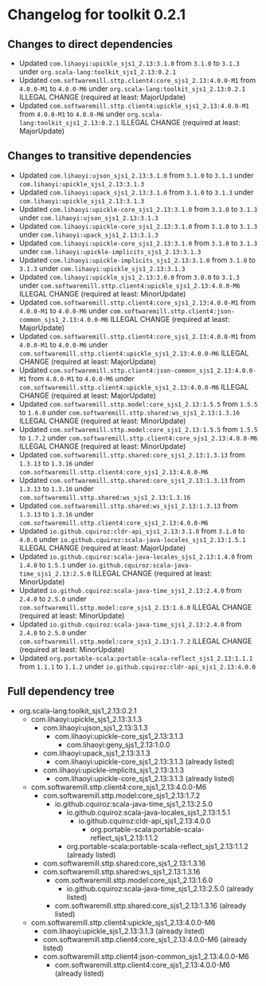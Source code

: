 # Changelog for toolkit 0.2.1

## Changes to direct dependencies
 - Updated `com.lihaoyi:upickle_sjs1_2.13:3.1.0` from `3.1.0` to `3.1.3` under `org.scala-lang:toolkit_sjs1_2.13:0.2.1`
 - Updated `com.softwaremill.sttp.client4:core_sjs1_2.13:4.0.0-M1` from `4.0.0-M1` to `4.0.0-M6` under `org.scala-lang:toolkit_sjs1_2.13:0.2.1` ILLEGAL CHANGE (required at least: MajorUpdate)
 - Updated `com.softwaremill.sttp.client4:upickle_sjs1_2.13:4.0.0-M1` from `4.0.0-M1` to `4.0.0-M6` under `org.scala-lang:toolkit_sjs1_2.13:0.2.1` ILLEGAL CHANGE (required at least: MajorUpdate)

## Changes to transitive dependencies
 - Updated `com.lihaoyi:ujson_sjs1_2.13:3.1.0` from `3.1.0` to `3.1.3` under `com.lihaoyi:upickle_sjs1_2.13:3.1.3`
 - Updated `com.lihaoyi:upack_sjs1_2.13:3.1.0` from `3.1.0` to `3.1.3` under `com.lihaoyi:upickle_sjs1_2.13:3.1.3`
 - Updated `com.lihaoyi:upickle-core_sjs1_2.13:3.1.0` from `3.1.0` to `3.1.3` under `com.lihaoyi:ujson_sjs1_2.13:3.1.3`
 - Updated `com.lihaoyi:upickle-core_sjs1_2.13:3.1.0` from `3.1.0` to `3.1.3` under `com.lihaoyi:upack_sjs1_2.13:3.1.3`
 - Updated `com.lihaoyi:upickle-core_sjs1_2.13:3.1.0` from `3.1.0` to `3.1.3` under `com.lihaoyi:upickle-implicits_sjs1_2.13:3.1.3`
 - Updated `com.lihaoyi:upickle-implicits_sjs1_2.13:3.1.0` from `3.1.0` to `3.1.3` under `com.lihaoyi:upickle_sjs1_2.13:3.1.3`
 - Updated `com.lihaoyi:upickle_sjs1_2.13:3.0.0` from `3.0.0` to `3.1.3` under `com.softwaremill.sttp.client4:upickle_sjs1_2.13:4.0.0-M6` ILLEGAL CHANGE (required at least: MinorUpdate)
 - Updated `com.softwaremill.sttp.client4:core_sjs1_2.13:4.0.0-M1` from `4.0.0-M1` to `4.0.0-M6` under `com.softwaremill.sttp.client4:json-common_sjs1_2.13:4.0.0-M6` ILLEGAL CHANGE (required at least: MajorUpdate)
 - Updated `com.softwaremill.sttp.client4:core_sjs1_2.13:4.0.0-M1` from `4.0.0-M1` to `4.0.0-M6` under `com.softwaremill.sttp.client4:upickle_sjs1_2.13:4.0.0-M6` ILLEGAL CHANGE (required at least: MajorUpdate)
 - Updated `com.softwaremill.sttp.client4:json-common_sjs1_2.13:4.0.0-M1` from `4.0.0-M1` to `4.0.0-M6` under `com.softwaremill.sttp.client4:upickle_sjs1_2.13:4.0.0-M6` ILLEGAL CHANGE (required at least: MajorUpdate)
 - Updated `com.softwaremill.sttp.model:core_sjs1_2.13:1.5.5` from `1.5.5` to `1.6.0` under `com.softwaremill.sttp.shared:ws_sjs1_2.13:1.3.16` ILLEGAL CHANGE (required at least: MinorUpdate)
 - Updated `com.softwaremill.sttp.model:core_sjs1_2.13:1.5.5` from `1.5.5` to `1.7.2` under `com.softwaremill.sttp.client4:core_sjs1_2.13:4.0.0-M6` ILLEGAL CHANGE (required at least: MinorUpdate)
 - Updated `com.softwaremill.sttp.shared:core_sjs1_2.13:1.3.13` from `1.3.13` to `1.3.16` under `com.softwaremill.sttp.client4:core_sjs1_2.13:4.0.0-M6`
 - Updated `com.softwaremill.sttp.shared:core_sjs1_2.13:1.3.13` from `1.3.13` to `1.3.16` under `com.softwaremill.sttp.shared:ws_sjs1_2.13:1.3.16`
 - Updated `com.softwaremill.sttp.shared:ws_sjs1_2.13:1.3.13` from `1.3.13` to `1.3.16` under `com.softwaremill.sttp.client4:core_sjs1_2.13:4.0.0-M6`
 - Updated `io.github.cquiroz:cldr-api_sjs1_2.13:3.1.0` from `3.1.0` to `4.0.0` under `io.github.cquiroz:scala-java-locales_sjs1_2.13:1.5.1` ILLEGAL CHANGE (required at least: MajorUpdate)
 - Updated `io.github.cquiroz:scala-java-locales_sjs1_2.13:1.4.0` from `1.4.0` to `1.5.1` under `io.github.cquiroz:scala-java-time_sjs1_2.13:2.5.0` ILLEGAL CHANGE (required at least: MinorUpdate)
 - Updated `io.github.cquiroz:scala-java-time_sjs1_2.13:2.4.0` from `2.4.0` to `2.5.0` under `com.softwaremill.sttp.model:core_sjs1_2.13:1.6.0` ILLEGAL CHANGE (required at least: MinorUpdate)
 - Updated `io.github.cquiroz:scala-java-time_sjs1_2.13:2.4.0` from `2.4.0` to `2.5.0` under `com.softwaremill.sttp.model:core_sjs1_2.13:1.7.2` ILLEGAL CHANGE (required at least: MinorUpdate)
 - Updated `org.portable-scala:portable-scala-reflect_sjs1_2.13:1.1.1` from `1.1.1` to `1.1.2` under `io.github.cquiroz:cldr-api_sjs1_2.13:4.0.0`

## Full dependency tree

 - org.scala-lang:toolkit_sjs1_2.13:0.2.1
   - com.lihaoyi:upickle_sjs1_2.13:3.1.3
     - com.lihaoyi:ujson_sjs1_2.13:3.1.3
       - com.lihaoyi:upickle-core_sjs1_2.13:3.1.3
         - com.lihaoyi:geny_sjs1_2.13:1.0.0
     - com.lihaoyi:upack_sjs1_2.13:3.1.3
       - com.lihaoyi:upickle-core_sjs1_2.13:3.1.3 (already listed)
     - com.lihaoyi:upickle-implicits_sjs1_2.13:3.1.3
       - com.lihaoyi:upickle-core_sjs1_2.13:3.1.3 (already listed)
   - com.softwaremill.sttp.client4:core_sjs1_2.13:4.0.0-M6
     - com.softwaremill.sttp.model:core_sjs1_2.13:1.7.2
       - io.github.cquiroz:scala-java-time_sjs1_2.13:2.5.0
         - io.github.cquiroz:scala-java-locales_sjs1_2.13:1.5.1
           - io.github.cquiroz:cldr-api_sjs1_2.13:4.0.0
             - org.portable-scala:portable-scala-reflect_sjs1_2.13:1.1.2
         - org.portable-scala:portable-scala-reflect_sjs1_2.13:1.1.2 (already listed)
     - com.softwaremill.sttp.shared:core_sjs1_2.13:1.3.16
     - com.softwaremill.sttp.shared:ws_sjs1_2.13:1.3.16
       - com.softwaremill.sttp.model:core_sjs1_2.13:1.6.0
         - io.github.cquiroz:scala-java-time_sjs1_2.13:2.5.0 (already listed)
       - com.softwaremill.sttp.shared:core_sjs1_2.13:1.3.16 (already listed)
   - com.softwaremill.sttp.client4:upickle_sjs1_2.13:4.0.0-M6
     - com.lihaoyi:upickle_sjs1_2.13:3.1.3 (already listed)
     - com.softwaremill.sttp.client4:core_sjs1_2.13:4.0.0-M6 (already listed)
     - com.softwaremill.sttp.client4:json-common_sjs1_2.13:4.0.0-M6
       - com.softwaremill.sttp.client4:core_sjs1_2.13:4.0.0-M6 (already listed)
